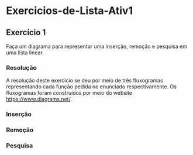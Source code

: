 # Exercicios-de-Lista-Ativ1

<h2>Exercício 1</h2>

Faça um diagrama para representar uma inserção, remoção e pesquisa em uma lista linear.

<h3>Resolução</h3>

A resolução deste exercício se deu por meio de três fluxogramas representando cada função pedida no enunciado respectivamente. Os fluxogramas foram construídos por meio do website https://www.diagrams.net/.

<h3>Inserção</h3>
<h3>Remoção</h3>
<h3>Pesquisa</h3>
